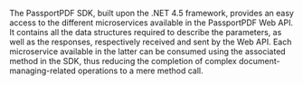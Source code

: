 The PassportPDF SDK, built upon the .NET 4.5 framework, provides an easy access to the different microservices available in the PassportPDF Web API.
It contains all the data structures required to describe the parameters, as well as the responses, respectively received and sent by the Web API.
Each microservice available in the latter can be consumed using the associated method in the SDK, thus reducing the completion of complex document-managing-related operations to a mere method call.
